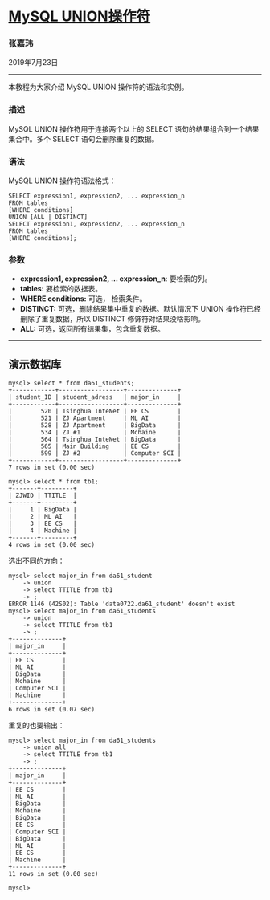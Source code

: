 # [MySQL UNION操作符](<https://www.runoob.com/mysql/mysql-union-operation.html>)

### 张嘉玮

2019年7月23日

***

本教程为大家介绍 MySQL UNION 操作符的语法和实例。

### 描述

MySQL UNION 操作符用于连接两个以上的 SELECT 语句的结果组合到一个结果集合中。多个 SELECT 语句会删除重复的数据。

### 语法

MySQL UNION 操作符语法格式：

```mysql
SELECT expression1, expression2, ... expression_n
FROM tables
[WHERE conditions]
UNION [ALL | DISTINCT]
SELECT expression1, expression2, ... expression_n
FROM tables
[WHERE conditions];
```

### 参数

- **expression1, expression2, ... expression_n**: 要检索的列。
- **tables:** 要检索的数据表。
- **WHERE conditions:** 可选， 检索条件。
- **DISTINCT:** 可选，删除结果集中重复的数据。默认情况下 UNION 操作符已经删除了重复数据，所以 DISTINCT 修饰符对结果没啥影响。
- **ALL:** 可选，返回所有结果集，包含重复数据。

------

## 演示数据库

```mysql
mysql> select * from da61_students;
+------------+------------------+--------------+
| student_ID | student_adress   | major_in     |
+------------+------------------+--------------+
|        520 | Tsinghua InteNet | EE CS        |
|        521 | ZJ Apartment     | ML AI        |
|        528 | ZJ Apartment     | BigData      |
|        534 | ZJ #1            | Mchaine      |
|        564 | Tsinghua InteNet | BigData      |
|        565 | Main Building    | EE CS        |
|        599 | ZJ #2            | Computer SCI |
+------------+------------------+--------------+
7 rows in set (0.00 sec)

mysql> select * from tb1;
+-------+---------+
| ZJWID | TTITLE  |
+-------+---------+
|     1 | BigData |
|     2 | ML AI   |
|     3 | EE CS   |
|     4 | Machine |
+-------+---------+
4 rows in set (0.00 sec)
```
选出不同的方向：
```mysql
mysql> select major_in from da61_student
    -> union
    -> select TTITLE from tb1
    -> ;
ERROR 1146 (42S02): Table 'data0722.da61_student' doesn't exist
mysql> select major_in from da61_students
    -> union
    -> select TTITLE from tb1
    -> ;
+--------------+
| major_in     |
+--------------+
| EE CS        |
| ML AI        |
| BigData      |
| Mchaine      |
| Computer SCI |
| Machine      |
+--------------+
6 rows in set (0.07 sec)
```

重复的也要输出：

```mysql
mysql> select major_in from da61_students
    -> union all
    -> select TTITLE from tb1
    -> ;
+--------------+
| major_in     |
+--------------+
| EE CS        |
| ML AI        |
| BigData      |
| Mchaine      |
| BigData      |
| EE CS        |
| Computer SCI |
| BigData      |
| ML AI        |
| EE CS        |
| Machine      |
+--------------+
11 rows in set (0.00 sec)

mysql>

```

